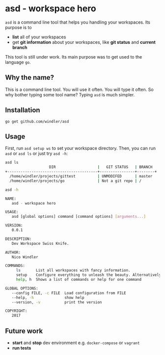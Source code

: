 # asd - workspace hero
`asd` is a command line tool that helps you handling your workspaces. Its purpose is to
- **list** all of your workspaces
- get **git information** about your workspaces, like **git status** and **current branch**

This tool is still under work. Its main purpose was to get used to the language `go`.

## Why the name?
This is a command line tool. You will use it often. You will type it often. So why bother typing some tool name? Typing `asd` is much simpler.

## Installation
`go get github.com/windler/asd`

## Usage
First, run `asd setup ws` to set your workspace directory. Then, you can run `asd` or `asd ls` or just try `asd -h`:
```bash
asd ls
                    DIR                   |   GIT STATUS   | BRANCH
+-----------------------------------------+----------------+--------+
  /home/windler/projects/gittest          | UNMODIFED      | master
  /home/windler/projects/go               | Not a git repo | /

```

```bash
asd -h

NAME:
   asd - workspace hero

USAGE:
   asd [global options] command [command options] [arguments...]

VERSION:
   0.0.1

DESCRIPTION:
   Dev Workspace Swiss Knife.

AUTHOR:
   Nico Windler

COMMANDS:
     ls       List all workspaces with fancy information.
     setup    Configure everything to unleash the beauty. Alternatively, you can edit your personal config file.
     help, h  Shows a list of commands or help for one command

GLOBAL OPTIONS:
   --config FILE, -c FILE  Load configuration from FILE
   --help, -h              show help
   --version, -v           print the version

COPYRIGHT:
   2017
```

## Future work
- **start** and **stop** dev environment e.g. `docker-compose` or `vagrant` 
- **run tests** 